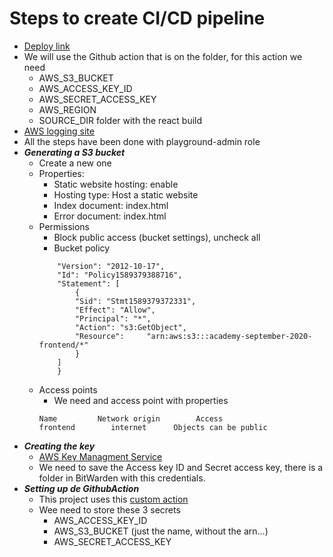 # Steps to create CI/CD pipeline
- [Deploy link](http://all-aboard-fe.s3-website.eu-west-2.amazonaws.com/) 
- We will use the Github action that is on the folder, for this action we need 
    - AWS_S3_BUCKET
    - AWS_ACCESS_KEY_ID
    - AWS_SECRET_ACCESS_KEY
    - AWS_REGION
    - SOURCE_DIR folder with the react build 
- [AWS logging site](https://codurance-sso.awsapps.com/start/)
- All the steps have been done with playground-admin role
- ***Generating a S3 bucket***
    - Create a new one
    - Properties:
        - Static website hosting: enable
        - Hosting type: Host a static website
        - Index document: index.html
        - Error document: index.html
    - Permissions
        - Block public access (bucket settings), uncheck all
        - Bucket policy 
        ```{
            "Version": "2012-10-17",
            "Id": "Policy1589379388716",
            "Statement": [
                {
                "Sid": "Stmt1589379372331",
                "Effect": "Allow",
                "Principal": "*",
                "Action": "s3:GetObject",
                "Resource":     "arn:aws:s3:::academy-september-2020-frontend/*"
                }
            ]   
            }
        ```
    - Access points
        - We need and access point with properties
        ```
        Name         Network origin        Access
        frontend        internet      Objects can be public
        ```
- ***Creating the key***
    - [AWS Key Managment Service](https://eu-west-2.console.aws.amazon.com/kms/home?region=eu-west-2#/kms/home)
    - We need to save the Access key ID and Secret access key, there is a folder in BitWarden with this credentials.
- ***Setting up de GithubAction***
    - This project uses this [custom action](https://github.com/marketplace/actions/react-deploy-to-s3)
    - Wee need to store these 3 secrets
        - AWS_ACCESS_KEY_ID
        - AWS_S3_BUCKET (just the name, without the arn...)
        - AWS_SECRET_ACCESS_KEY



